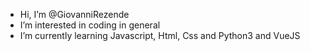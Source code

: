 -  Hi, I’m @GiovanniRezende
-  I’m interested in coding in general
-  I’m currently learning Javascript, Html, Css and Python3 and VueJS


<!---
GiovanniRezende/GiovanniRezende is a ✨ special ✨ repository because its `README.md` (this file) appears on your GitHub profile.
You can click the Preview link to take a look at your changes.
--->
